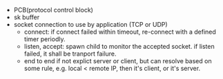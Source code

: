 
- PCB(protocol control block)  
- sk buffer  
- socket connection to use by application (TCP or UDP)  
  - connect: if connect failed within timeout, re-connect with a defined timer periodly.  
  - listen, accept: spawn child to monitor the accepted socket. if listen failed, it shall be tranport failure.
  - end to end if not explict server or client, but can resolve based on some rule, e.g. local < remote IP, then it's client, or it's server.

